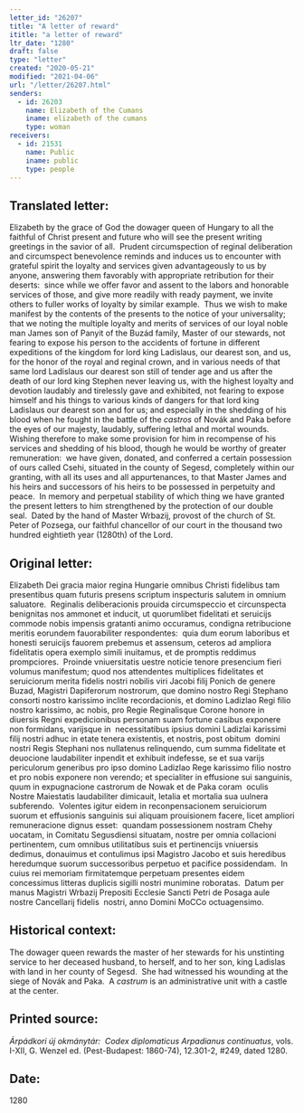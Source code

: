```yaml
---
letter_id: "26207"
title: "A letter of reward"
ititle: "a letter of reward"
ltr_date: "1280"
draft: false
type: "letter"
created: "2020-05-21"
modified: "2021-04-06"
url: "/letter/26207.html"
senders:
  - id: 26203
    name: Elizabeth of the Cumans
    iname: elizabeth of the cumans
    type: woman
receivers:
  - id: 21531
    name: Public
    iname: public
    type: people
---
```

<h2> Translated letter:</h2><p>Elizabeth by the grace of God the dowager queen of Hungary to all the faithful of Christ present and future who will see the present writing greetings in the savior of all.&nbsp; Prudent circumspection of reginal deliberation and circumspect benevolence reminds and induces us to encounter with grateful spirit the loyalty and services given advantageously to us by anyone, answering them favorably with appropriate retribution for their deserts:&nbsp; since while we offer favor and assent to the labors and honorable services of those, and give more readily with ready payment, we invite others to fuller works of loyalty by similar example.&nbsp; Thus we wish to make manifest by the contents of the presents to the notice of your universality; that we noting the multiple loyalty and merits of services of our loyal noble man James son of Panyit of the Buzád family, Master of our stewards, not fearing to expose his person to the accidents of fortune in different expeditions of the kingdom for lord king Ladislaus, our dearest son, and us, for the honor of the royal and reginal crown, and in various needs of that same lord Ladislaus our dearest son still of tender age and us after the death of our lord king Stephen never leaving us, with the highest loyalty and devotion laudably and tirelessly gave and exhibited, not fearing to expose himself and his things to various kinds of dangers for that lord king Ladislaus our dearest son and for us; and especially in the shedding of his blood when he fought in the battle of the <em>castros</em> of Novák and Paka before the eyes of our majesty, laudably, suffering lethal and mortal wounds.&nbsp; Wishing therefore to make some provision for him in recompense of his services and shedding of his blood, though he would be worthy of greater remuneration:&nbsp; we have given, donated, and conferred a certain possession of ours called Csehi, situated in the county of Segesd, completely within our granting, with all its uses and all appurtenances, to that Master James and his heirs and successors of his heirs to be possessed in perpetuity and peace.&nbsp; In memory and perpetual stability of which thing we have granted the present letters to him strengthened by the protection of our double seal.&nbsp; Dated by the hand of Master Wrbazij, provost of the church of St. Peter of Pozsega, our faithful chancellor of our court in the thousand two hundred eightieth year (1280th) of the Lord.</p><h2 class="mt-4"> Original letter:</h2><p>Elizabeth Dei gracia maior regina Hungarie omnibus Christi fidelibus tam presentibus quam futuris presens scriptum inspecturis salutem in omnium saluatore.&nbsp; Reginalis deliberacionis prouida circumspeccio et circunspecta benignitas nos ammonet et inducit, ut quorumlibet fidelitati et seruicijs commode nobis impensis gratanti animo occuramus, condigna retribucione meritis eorundem fauorabiliter respondentes:&nbsp; quia dum eorum laboribus et honesti seruicijs fauorem prebemus et assensum, ceteros ad ampliora fidelitatis opera exemplo simili inuitamus, et de promptis reddimus prompciores.&nbsp; Proinde vniuersitatis uestre noticie tenore presencium fieri volumus manifestum; quod nos attendentes multiplices fidelitates et seruiciorum merita fidelis nostri nobilis viri Jacobi filij Ponich de genere Buzad, Magistri Dapiferorum nostrorum, que domino nostro Regi Stephano consorti nostro karissimo inclite recordacionis, et domino Ladizlao Regi filio nostro karissimo, ac nobis, pro Regie Reginalisque Corone honore in diuersis Regni expedicionibus personam suam fortune casibus exponere non formidans, varijsque in&nbsp; necessitatibus ipsius domini Ladizlai karissimi filij nostri adhuc in etate tenera existentis, et nostris, post obitum&nbsp; domini nostri Regis Stephani nos nullatenus relinquendo, cum summa fidelitate et deuocione laudabiliter inpendit et exhibuit indefesse, se et sua varijs periculorum generibus pro ipso domino Ladizlao Rege karissimo filio nostro et pro nobis exponere non verendo; et specialiter in effusione sui sanguinis, quum in expugnacione castrorum de Nowak et de Paka coram&nbsp; oculis Nostre Maiestatis laudabiliter dimicauit, letalia et mortalia sua uulnera subferendo.&nbsp; Volentes igitur eidem in reconpensacionem seruiciorum suorum et effusionis sanguinis sui aliquam prouisionem facere, licet ampliori remuneracione dignus esset:&nbsp; quandam possessionem nostram Chehy uocatam, in Comitatu Segusdiensi situatam, nostre per omnia collacioni pertinentem, cum omnibus utilitatibus suis et pertinencijs vniuersis dedimus, donauimus et contulimus ipsi Magistro Jacobo et suis heredibus heredumque suorum successoribus perpetuo et pacifice possidendam.&nbsp; In cuius rei memoriam firmitatemque perpetuam presentes eidem concessimus litteras duplicis sigilli nostri munimine roboratas.&nbsp; Datum per manus Magistri Wrbazij Prepositi Ecclesie Sancti Petri de Posaga aule nostre Cancellarij fidelis&nbsp; nostri, anno Domini MoCCo octuagensimo.&nbsp;</p><h2 class="mt-4"> Historical context:</h2><p>The dowager queen rewards the master of her stewards for his unstinting service to her deceased husband, to herself, and to her son, king Ladislas with land in her county of Segesd.&nbsp; She had witnessed his wounding at the siege of Novák and Paka.&nbsp;&nbsp;<span>A&nbsp;</span><em>castrum</em><span>&nbsp;is an administrative unit with a castle at the center.</span></p><h2 class="mt-4"> Printed source:</h2><p><i>Árpádkori új okmánytár:&nbsp; Codex diplomaticus Arpadianus continuatus</i>, vols. I-XII, G. Wenzel ed. (Pest-Budapest: 1860-74), 12.301-2, #249, dated 1280.</p><h2 class="mt-4"> Date:</h2>1280